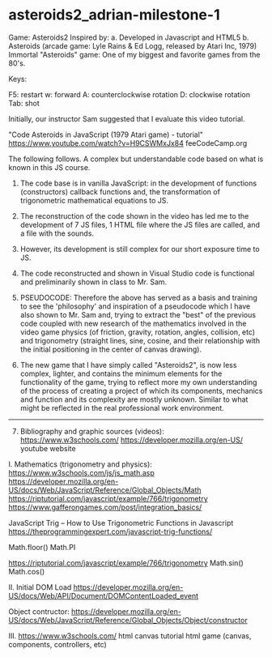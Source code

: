 # asteroids2_adrian-milestone-1

Game: Asteroids2
Inspired by:
a. Developed in Javascript and HTML5
b. Asteroids (arcade game: Lyle Rains & Ed Logg, released by Atari Inc, 1979)
   Immortal "Asteroids" game: One of my biggest and favorite games from the 80's.

Keys:

F5: restart
w: forward
A: counterclockwise rotation
D: clockwise rotation
Tab: shot


Initially, our instructor Sam suggested that I evaluate this video tutorial.

"Code Asteroids in JavaScript (1979 Atari game) - tutorial"
https://www.youtube.com/watch?v=H9CSWMxJx84
feeCodeCamp.org 


The following follows.
A complex but understandable code based on what is known in this JS course.
 
1. The code base is in vanilla JavaScript: in the development of functions (constructors)
callback functions and, the transformation of trigonometric mathematical equations to JS.
2. The reconstruction of the code shown in the video has led me to the development of 7 JS files, 1 HTML file
where the JS files are called, and a file with the sounds.
3. However, its development is still complex for our short exposure time to JS.
4. The code reconstructed and shown in Visual Studio code is functional and preliminarily shown in class to Mr. Sam.

5. PSEUDOCODE:
    Therefore the above has served as a basis and training to see the 'philosophy' and inspiration of a pseudocode
which I have also shown to Mr. Sam and, trying to extract the "best" of the previous code coupled with new research
of the mathematics involved in the video game physics (of friction, gravity, rotation, angles, collision, etc) and trigonometry (straight lines, sine, cosine, and their relationship with
the initial positioning in the center of canvas drawing).
6. The new game that I have simply called "Asteroids2", is now less complex, lighter, and contains the minimum elements for
the functionality of the game, trying to reflect more my own understanding of the process of creating a project
of which its components, mechanics and function and its complexity are mostly unknown.
Similar to what might be reflected in the real professional work environment.
 

--------------------------------------
7. Bibliography and graphic sources (videos):
https://www.w3schools.com/
https://developer.mozilla.org/en-US/
youtube website

I. Mathematics (trigonometry and physics):
https://www.w3schools.com/js/js_math.asp
https://developer.mozilla.org/en-US/docs/Web/JavaScript/Reference/Global_Objects/Math
https://riptutorial.com/javascript/example/766/trigonometry
https://www.gafferongames.com/post/integration_basics/


JavaScript Trig – How to Use Trigonometric Functions in Javascript
https://theprogrammingexpert.com/javascript-trig-functions/

Math.floor()
Math.PI

https://riptutorial.com/javascript/example/766/trigonometry
Math.sin()
Math.cos()

II. Initial DOM Load
https://developer.mozilla.org/en-US/docs/Web/API/Document/DOMContentLoaded_event

Object contructor:
https://developer.mozilla.org/en-US/docs/Web/JavaScript/Reference/Global_Objects/Object/constructor

III. https://www.w3schools.com/
     html canvas tutorial
     html game (canvas, components, controllers, etc)
     
